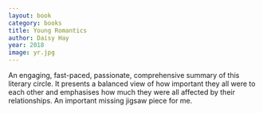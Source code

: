 ```yaml
---
layout: book
category: books
title: Young Romantics
author: Daisy Hay
year: 2018
image: yr.jpg
---
```

An engaging, fast-paced, passionate, comprehensive summary of this literary circle. It presents a balanced view of how important they all were to each other and emphasises how much they were all affected by their relationships.  An important missing jigsaw piece for me.

